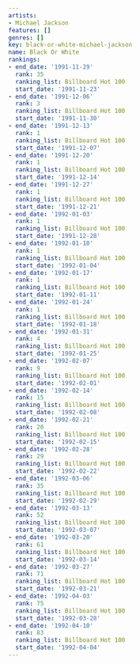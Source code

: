 ```yaml
---
artists:
- Michael Jackson
features: []
genres: []
key: black-or-white-michael-jackson
name: Black Or White
rankings:
- end_date: '1991-11-29'
  rank: 35
  ranking_list: Billboard Hot 100
  start_date: '1991-11-23'
- end_date: '1991-12-06'
  rank: 3
  ranking_list: Billboard Hot 100
  start_date: '1991-11-30'
- end_date: '1991-12-13'
  rank: 1
  ranking_list: Billboard Hot 100
  start_date: '1991-12-07'
- end_date: '1991-12-20'
  rank: 1
  ranking_list: Billboard Hot 100
  start_date: '1991-12-14'
- end_date: '1991-12-27'
  rank: 1
  ranking_list: Billboard Hot 100
  start_date: '1991-12-21'
- end_date: '1992-01-03'
  rank: 1
  ranking_list: Billboard Hot 100
  start_date: '1991-12-28'
- end_date: '1992-01-10'
  rank: 1
  ranking_list: Billboard Hot 100
  start_date: '1992-01-04'
- end_date: '1992-01-17'
  rank: 1
  ranking_list: Billboard Hot 100
  start_date: '1992-01-11'
- end_date: '1992-01-24'
  rank: 1
  ranking_list: Billboard Hot 100
  start_date: '1992-01-18'
- end_date: '1992-01-31'
  rank: 4
  ranking_list: Billboard Hot 100
  start_date: '1992-01-25'
- end_date: '1992-02-07'
  rank: 9
  ranking_list: Billboard Hot 100
  start_date: '1992-02-01'
- end_date: '1992-02-14'
  rank: 15
  ranking_list: Billboard Hot 100
  start_date: '1992-02-08'
- end_date: '1992-02-21'
  rank: 20
  ranking_list: Billboard Hot 100
  start_date: '1992-02-15'
- end_date: '1992-02-28'
  rank: 29
  ranking_list: Billboard Hot 100
  start_date: '1992-02-22'
- end_date: '1992-03-06'
  rank: 35
  ranking_list: Billboard Hot 100
  start_date: '1992-02-29'
- end_date: '1992-03-13'
  rank: 52
  ranking_list: Billboard Hot 100
  start_date: '1992-03-07'
- end_date: '1992-03-20'
  rank: 61
  ranking_list: Billboard Hot 100
  start_date: '1992-03-14'
- end_date: '1992-03-27'
  rank: 71
  ranking_list: Billboard Hot 100
  start_date: '1992-03-21'
- end_date: '1992-04-03'
  rank: 75
  ranking_list: Billboard Hot 100
  start_date: '1992-03-28'
- end_date: '1992-04-10'
  rank: 83
  ranking_list: Billboard Hot 100
  start_date: '1992-04-04'
---
```


